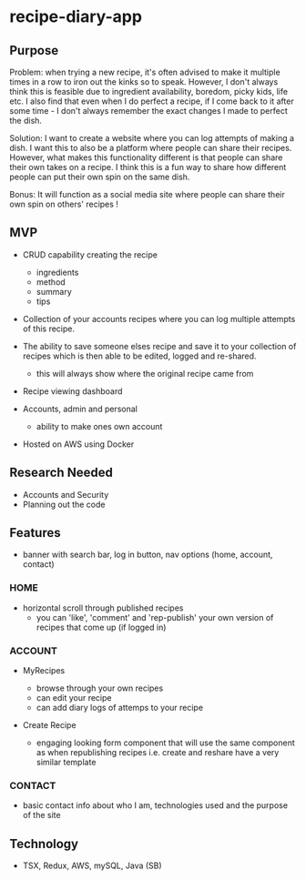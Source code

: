 # recipe-diary-app

## Purpose

Problem: when trying a new recipe, it's often advised to make it multiple times in a row to iron out the kinks so to speak. However, I don't always think this is feasible due to ingredient availability, boredom, picky kids, life etc. I also find that even when I do perfect a recipe, if I come back to it after some time - I don't always remember the exact changes I made to perfect the dish.

Solution: I want to create a website where you can log attempts of making a dish. I want this to also be a platform where people can share their recipes. However, what makes this functionality different is that people can share their own takes on a recipe. I think this is a fun way to share how different people can put their own spin on the same dish. 

Bonus: It will function as a social media site where people can share their own spin on others' recipes !

## MVP

* CRUD capability creating the recipe
  - ingredients
  - method
  - summary
  - tips

* Collection of your accounts recipes where you can log multiple attempts of this recipe.

* The ability to save someone elses recipe and save it to your collection of recipes which is then able to be edited, logged and re-shared.
  - this will always show where the original recipe came from
  
* Recipe viewing dashboard
* Accounts, admin and personal
  - ability to make ones own account
* Hosted on AWS using Docker

## Research Needed

* Accounts and Security
* Planning out the code

## Features

* banner with search bar, log in button, nav options (home, account, contact)

### HOME
* horizontal scroll through published recipes
  - you can 'like', 'comment' and 'rep-publish' your own version of recipes that come up (if logged in)
 
### ACCOUNT 
* MyRecipes
  - browse through your own recipes
  - can edit your recipe
  - can add diary logs of attemps to your recipe
 
* Create Recipe
  - engaging looking form component that will use the same component as when republishing recipes i.e. create and reshare have a very similar template
 
### CONTACT
* basic contact info about who I am, technologies used and the purpose of the site

## Technology
* TSX, Redux, AWS, mySQL, Java (SB)
